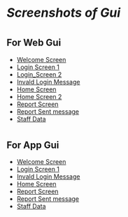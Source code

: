 # ***Screenshots of Gui***
#
## **For Web Gui**
- [Welcome Screen](Welcome_screen_web.jpg)
- [Login Screen 1](Login_screen_web_1.jpg)
- [Login_Screen 2](Login_screen_web_2.jpg)
- [Invald Login Message](Login_screen_web_3.jpg)
- [Home Screen](Home_screeen_web_1.jpg)
- [Home Screen 2](Home_screeen_web_2.jpg)
- [Report Screen](Report_screen_web.jpg)
- [Report Sent message](Report_screen_web_2.jpg)
- [Staff Data](Staff_data_web.jpg)
#
## **For App Gui**
- [Welcome Screen](Welcome_screen_app.jpg)
- [Login Screen 1](Login_screen_app.jpg)
- [Invald Login Message](Login_screen_Invalid_login_app.jpg)
- [Home Screen](Home_screen_app.jpg)
- [Report Screen](Report_screen_app.jpg)
- [Report Sent message](Report_screen_app_2.jpg)
- [Staff Data](Staff_data_app.jpg)
